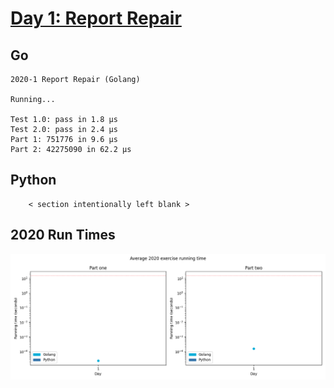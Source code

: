 # [Day 1: Report Repair](https://adventofcode.com/2020/day/1)

<!-- [Day 1: Report Repair](01-reportRepair) -->

## Go

```text
2020-1 Report Repair (Golang)

Running...

Test 1.0: pass in 1.8 µs
Test 2.0: pass in 2.4 µs
Part 1: 751776 in 9.6 µs
Part 2: 42275090 in 62.2 µs
```

## Python

```text
    < section intentionally left blank >
```

## 2020 Run Times

![2020 exercise run-time graphs](../run-times.png)
